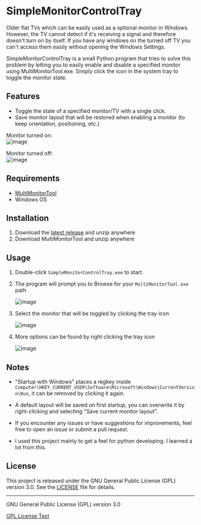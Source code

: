 # SimpleMonitorControlTray

Older flat TVs which can be easily used as a optional monitor in Windows. However, the TV cannot detect if it's receiving a signal and therefore doesn't turn on by itself. If you have any windows on the turned off TV you can't access them easily without opening the Windows Settings.

SimpleMonitorControlTray is a small Python program that tries to solve this problem by letting you to easily enable and disable a specified monitor using MultiMonitorTool.exe. Simply click the icon in the system tray to toggle the monitor state.

## Features

- Toggle the state of a specified monitor/TV with a single click.
- Save monitor layout that will be restored when enabling a monitor (to keep orientation, positioning, etc.)

Monitor turned on: <br>
![image](https://github.com/wrecks-code/SimpleMonitorControlTray/assets/29825723/cdad92e9-95b9-4a47-b8d4-4a691c18fef4)

Monitor turned off: <br>
![image](https://github.com/wrecks-code/SimpleMonitorControlTray/assets/29825723/319efc4a-24e0-4ee0-a346-15fa44001169)


## Requirements

- [MultiMonitorTool](https://www.nirsoft.net/utils/multimonitortool-x64.zip)
- Windows OS

## Installation

1. Download the [latest release](https://github.com/wrecks-code/SimpleMonitorControlTray/releases/latest) and unzip anywhere
2. Download MultiMonitorTool and unzip anywhere

## Usage

1. Double-click `SimpleMonitorControlTray.exe` to start.
2. The program will prompt you to Browse for your `MultiMonitorTool.exe` path<br>

   ![image](https://github.com/wrecks-code/SimpleMonitorControlTray/assets/29825723/753a59a9-02f0-458d-8e0d-ac7fe3789a51)

3. Select the monitor that will be toggled by clicking the tray icon<br>

   ![image](https://github.com/wrecks-code/SimpleMonitorControlTray/assets/29825723/9561bd49-7f1a-4bb1-bafc-4ced81ab40d5)

5. More options can be found by right clicking the tray icon
   
   ![image](https://github.com/wrecks-code/SimpleMonitorControlTray/assets/29825723/40826a9e-c197-4c9d-9b5e-62dd208503c9)


## Notes

- "Startup with Windows" places a regkey inside `Computer\HKEY_CURRENT_USER\Software\Microsoft\Windows\CurrentVersion\Run`, it can be removed by clicking it again.
- A default layout will be saved on first startup, you can overwrite it by right-clicking and selecting "Save current monitor layout".
- If you encounter any issues or have suggestions for improvements, feel free to open an issue or submit a pull request.

- I used this project mainly to get a feel for python developing. I learned a lot from this.

## License

This project is released under the GNU General Public License (GPL) version 3.0. See the [LICENSE](LICENSE) file for details.

---

GNU General Public License (GPL) version 3.0

[GPL License Text](https://www.gnu.org/licenses/gpl-3.0.html)

